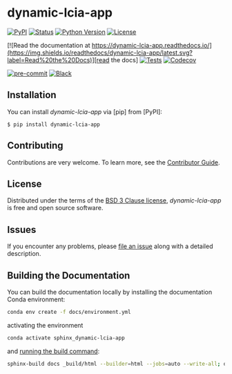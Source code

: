 # dynamic-lcia-app

[![PyPI](https://img.shields.io/pypi/v/dynamic-lcia-app.svg)][pypi status]
[![Status](https://img.shields.io/pypi/status/dynamic-lcia-app.svg)][pypi status]
[![Python Version](https://img.shields.io/pypi/pyversions/dynamic-lcia-app)][pypi status]
[![License](https://img.shields.io/pypi/l/dynamic-lcia-app)][license]

[![Read the documentation at https://dynamic-lcia-app.readthedocs.io/](https://img.shields.io/readthedocs/dynamic-lcia-app/latest.svg?label=Read%20the%20Docs)][read the docs]
[![Tests](https://github.com/TimoDiepers/dynamic-lcia-app/actions/workflows/python-test.yml/badge.svg)][tests]
[![Codecov](https://codecov.io/gh/TimoDiepers/dynamic-lcia-app/branch/main/graph/badge.svg)][codecov]

[![pre-commit](https://img.shields.io/badge/pre--commit-enabled-brightgreen?logo=pre-commit&logoColor=white)][pre-commit]
[![Black](https://img.shields.io/badge/code%20style-black-000000.svg)][black]

[pypi status]: https://pypi.org/project/dynamic-lcia-app/
[read the docs]: https://dynamic-lcia-app.readthedocs.io/
[tests]: https://github.com/TimoDiepers/dynamic-lcia-app/actions?workflow=Tests
[codecov]: https://app.codecov.io/gh/TimoDiepers/dynamic-lcia-app
[pre-commit]: https://github.com/pre-commit/pre-commit
[black]: https://github.com/psf/black

## Installation

You can install _dynamic-lcia-app_ via [pip] from [PyPI]:

```console
$ pip install dynamic-lcia-app
```

## Contributing

Contributions are very welcome.
To learn more, see the [Contributor Guide][Contributor Guide].

## License

Distributed under the terms of the [BSD 3 Clause license][License],
_dynamic-lcia-app_ is free and open source software.

## Issues

If you encounter any problems,
please [file an issue][Issue Tracker] along with a detailed description.


<!-- github-only -->

[command-line reference]: https://dynamic-lcia-app.readthedocs.io/en/latest/usage.html
[License]: https://github.com/TimoDiepers/dynamic-lcia-app/blob/main/LICENSE
[Contributor Guide]: https://github.com/TimoDiepers/dynamic-lcia-app/blob/main/CONTRIBUTING.md
[Issue Tracker]: https://github.com/TimoDiepers/dynamic-lcia-app/issues


## Building the Documentation

You can build the documentation locally by installing the documentation Conda environment:

```bash
conda env create -f docs/environment.yml
```

activating the environment

```bash
conda activate sphinx_dynamic-lcia-app
```

and [running the build command](https://www.sphinx-doc.org/en/master/man/sphinx-build.html#sphinx-build):

```bash
sphinx-build docs _build/html --builder=html --jobs=auto --write-all; open _build/html/index.html
```